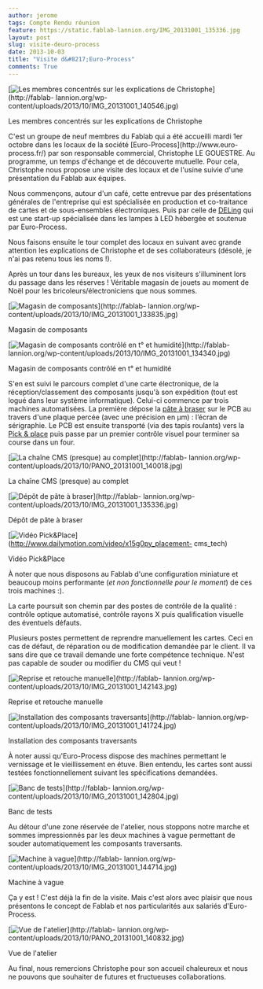 ```yaml
---
author: jerome
tags: Compte Rendu réunion
feature: https://static.fablab-lannion.org/IMG_20131001_135336.jpg
layout: post
slug: visite-deuro-process
date: 2013-10-03
title: "Visite d&#8217;Euro-Process"
comments: True
---
```

[![Les membres concentrés sur les explications de
Christophe](https://static.fablab-lannion.org/IMG_20131001_140546-150x150.jpg)](http://fablab-
lannion.org/wp-content/uploads/2013/10/IMG_20131001_140546.jpg)

Les membres concentrés sur les explications de Christophe

C'est un groupe de neuf membres du Fablab qui a été accueilli mardi 1er
octobre dans les locaux de la société [Euro-Process](http://www.euro-
process.fr/) par son responsable commercial, Christophe LE GOUESTRE. Au
programme, un temps d'échange et de découverte mutuelle. Pour cela, Christophe
nous propose une visite des locaux et de l'usine suivie d'une présentation du
Fablab aux équipes.

Nous commençons, autour d'un café, cette entrevue par des présentations
générales de l'entreprise qui est spécialisée en production et co-traitance de
cartes et de sous-ensembles électroniques. Puis par celle de
[DELing](http://www.del-ingenierie.fr/) qui est une start-up spécialisée dans
les lampes à LED hébergée et soutenue par Euro-Process.

Nous faisons ensuite le tour complet des locaux en suivant avec grande
attention les explications de Christophe et de ses collaborateurs (désolé, je
n'ai pas retenu tous les noms !).

Après un tour dans les bureaux, les yeux de nos visiteurs s'illuminent lors du
passage dans les réserves ! Véritable magasin de jouets au moment de Noël pour
les bricoleurs/électroniciens que nous sommes.

[![Magasin de
composants](https://static.fablab-lannion.org/IMG_20131001_133835-150x150.jpg)](http://fablab-
lannion.org/wp-content/uploads/2013/10/IMG_20131001_133835.jpg)

Magasin de composants

[![Magasin de composants contrôlé en t° et
humidité](https://static.fablab-lannion.org/IMG_20131001_134340-150x150.jpg)](http://fablab-
lannion.org/wp-content/uploads/2013/10/IMG_20131001_134340.jpg)

Magasin de composants contrôlé en t° et humidité

S'en est suivi le parcours complet d'une carte électronique, de la
réception/classement des composants jusqu'à son expédition (tout est logué
dans leur système informatique). Celui-ci commence par trois machines
automatisées. La première dépose la [pâte à
braser](http://fr.wikipedia.org/wiki/Cr%C3%A8me_%C3%A0_braser) sur le PCB au
travers d'une plaque percée (avec une précision en µm) : l’écran de
sérigraphie. Le PCB est ensuite transporté (via des tapis roulants) vers la
[Pick &amp; place](http://en.wikipedia.org/wiki/SMT_placement_equipment) puis
passe par un premier contrôle visuel pour terminer sa course dans un four.

[![La chaîne CMS \(presque\) au
complet](https://static.fablab-lannion.org/PANO_20131001_140018-150x150.jpg)](http://fablab-
lannion.org/wp-content/uploads/2013/10/PANO_20131001_140018.jpg)

La chaîne CMS (presque) au complet

[![Dépôt de pâte à
braser](https://static.fablab-lannion.org/IMG_20131001_135336-150x150.jpg)](http://fablab-
lannion.org/wp-content/uploads/2013/10/IMG_20131001_135336.jpg)

Dépôt de pâte à braser

[![Vidéo
Pick&Place](https://static.fablab-lannion.org/pickplace-150x150.jpeg)](http://www.dailymotion.com/video/x15g0py_placement-
cms_tech)

Vidéo Pick&amp;Place

À noter que nous disposons au Fablab d'une configuration miniature et beaucoup
moins performante (_et non fonctionnelle pour le moment_) de ces trois
machines :).

La carte poursuit son chemin par des postes de contrôle de la qualité :
contrôle optique automatisé, contrôle rayons X puis qualification visuelle des
éventuels défauts.

Plusieurs postes permettent de reprendre manuellement les cartes. Ceci en cas
de défaut, de réparation ou de modification demandée par le client. Il va sans
dire que ce travail demande une forte compétence technique. N'est pas capable
de souder ou modifier du CMS qui veut !

[![Reprise et retouche
manuelle](https://static.fablab-lannion.org/IMG_20131001_142143-150x150.jpg)](http://fablab-
lannion.org/wp-content/uploads/2013/10/IMG_20131001_142143.jpg)

Reprise et retouche manuelle

[![Installation des composants
traversants](https://static.fablab-lannion.org/IMG_20131001_141724-150x150.jpg)](http://fablab-
lannion.org/wp-content/uploads/2013/10/IMG_20131001_141724.jpg)

Installation des composants traversants

À noter aussi qu'Euro-Process dispose des machines permettant le vernissage et
le vieillissement en étuve. Bien entendu, les cartes sont aussi testées
fonctionnellement suivant les spécifications demandées.

[![Banc de
tests](https://static.fablab-lannion.org/IMG_20131001_142804-150x150.jpg)](http://fablab-
lannion.org/wp-content/uploads/2013/10/IMG_20131001_142804.jpg)

Banc de tests

Au détour d'une zone réservée de l'atelier, nous stoppons notre marche et
sommes impressionnés par les deux machines à vague permettant de souder
automatiquement les composants traversants.

[![Machine à
vague](https://static.fablab-lannion.org/IMG_20131001_144714-150x150.jpg)](http://fablab-
lannion.org/wp-content/uploads/2013/10/IMG_20131001_144714.jpg)

Machine à vague

Ça y est ! C'est déjà la fin de la visite. Mais c'est alors avec plaisir que
nous présentons le concept de Fablab et nos particularités aux salariés
d'Euro-Process.

[![Vue de
l'atelier](https://static.fablab-lannion.org/PANO_20131001_140832-300x64.jpg)](http://fablab-
lannion.org/wp-content/uploads/2013/10/PANO_20131001_140832.jpg)

Vue de l'atelier

Au final, nous remercions Christophe pour son accueil chaleureux et nous ne
pouvons que souhaiter de futures et fructueuses collaborations.


